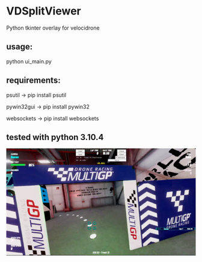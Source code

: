 # VDSplitViewer
Python tkinter overlay for velocidrone

## usage:
python ui_main.py

## requirements:
psutil -> pip install psutil

pywin32gui -> pip install pywin32

websockets -> pip install websockets

## tested with python 3.10.4
![alt text](https://github.com/dargust/VDSplitViewer/blob/main/example.png?raw=true)
